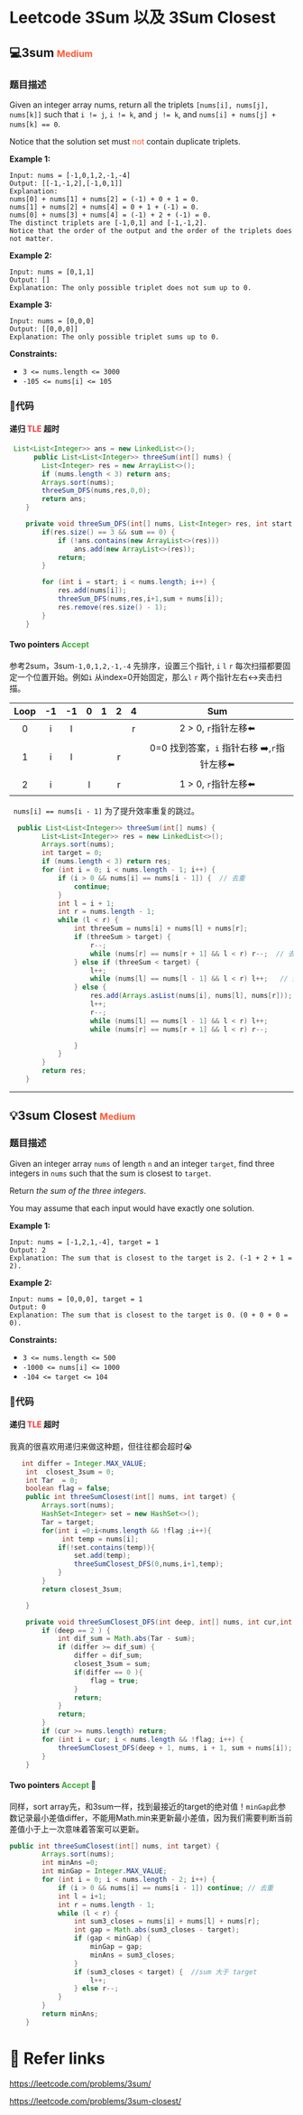 # Leetcode 3Sum 以及 3Sum Closest

## 💻3sum  <font color=#FF5733 size=3>Medium</font>

### 题目描述

Given an integer array nums, return all the triplets `[nums[i], nums[j], nums[k]]` such that `i != j`, `i != k`, and `j != k`, and `nums[i] + nums[j] + nums[k] == 0`.

Notice that the solution set must <font color="FF5733">not</font> contain duplicate triplets.

**Example 1:**

```
Input: nums = [-1,0,1,2,-1,-4]
Output: [[-1,-1,2],[-1,0,1]]
Explanation: 
nums[0] + nums[1] + nums[2] = (-1) + 0 + 1 = 0.
nums[1] + nums[2] + nums[4] = 0 + 1 + (-1) = 0.
nums[0] + nums[3] + nums[4] = (-1) + 2 + (-1) = 0.
The distinct triplets are [-1,0,1] and [-1,-1,2].
Notice that the order of the output and the order of the triplets does not matter.
```

**Example 2:**

```
Input: nums = [0,1,1]
Output: []
Explanation: The only possible triplet does not sum up to 0.
```

**Example 3:**

```
Input: nums = [0,0,0]
Output: [[0,0,0]]
Explanation: The only possible triplet sums up to 0.
```

**Constraints:**

- `3 <= nums.length <= 3000`
- `-105 <= nums[i] <= 105`

### 🧨代码 

#### 递归 <font color="FF3030">TLE </font> 超时

```java
 List<List<Integer>> ans = new LinkedList<>();
      public List<List<Integer>> threeSum(int[] nums) {
        List<Integer> res = new ArrayList<>();
        if (nums.length < 3) return ans;
        Arrays.sort(nums);
        threeSum_DFS(nums,res,0,0);
        return ans;
    }

    private void threeSum_DFS(int[] nums, List<Integer> res, int start,  int sum     ) {
        if(res.size() == 3 && sum == 0) {
            if (!ans.contains(new ArrayList<>(res)))
                ans.add(new ArrayList<>(res));
            return;
        }

        for (int i = start; i < nums.length; i++) {
            res.add(nums[i]);
            threeSum_DFS(nums,res,i+1,sum + nums[i]);
            res.remove(res.size() - 1);
        }
    }
```

#### Two pointers <font color="3EAA37">Accept </font> 

参考2sum，3sum`-1,0,1,2,-1,-4` 先排序，设置三个指针, `i` `l` `r` 每次扫描都要固定一个位置开始。例如`i` 从index=0开始固定，那么`l` `r` 两个指针左右↔️夹击扫描。

| Loop |  -1  |  -1  |  0   |  1   |  2   |  4   |                    Sum                    |
| :--: | :--: | :--: | :--: | :--: | :--: | :--: | :---------------------------------------: |
|  0   |  i   |  l   |      |      |      |  r   |            2 > 0, `r`指针左移⬅️            |
|  1   |  i   |  l   |      |      |  r   |      | 0=0 找到答案，`i` 指针右移 ➡️,`r`指针左移⬅️ |
|  2   |  i   |      |  l   |      |  r   |      |            1 > 0, `r`指针左移⬅️            |

` nums[i] == nums[i - 1]` 为了提升效率重复的跳过。

```java
  public List<List<Integer>> threeSum(int[] nums) {
        List<List<Integer>> res = new LinkedList<>();
        Arrays.sort(nums);
        int target = 0;
        if (nums.length < 3) return res;
        for (int i = 0; i < nums.length - 1; i++) {
            if (i > 0 && nums[i] == nums[i - 1]) {  // 去重
                continue;
            }
            int l = i + 1;
            int r = nums.length - 1;
            while (l < r) {
                int threeSum = nums[i] + nums[l] + nums[r];
                if (threeSum > target) {
                    r--;
                    while (nums[r] == nums[r + 1] && l < r) r--;  // 去重
                } else if (threeSum < target) {
                    l++;
                    while (nums[l] == nums[l - 1] && l < r) l++;   // 去重
                } else {
                    res.add(Arrays.asList(nums[i], nums[l], nums[r]));
                    l++;
                    r--;
                    while (nums[l] == nums[l - 1] && l < r) l++;
                    while (nums[r] == nums[r + 1] && l < r) r--;

                }
            }
        }
        return res;
    }
```

<hr>

## 💡3sum Closest  <font color=#FF5733 size=3>Medium</font>

### 题目描述

Given an integer array `nums` of length `n` and an integer `target`, find three integers in `nums` such that the sum is closest to `target`.

Return *the sum of the three integers*.

You may assume that each input would have exactly one solution. 

**Example 1:**

```
Input: nums = [-1,2,1,-4], target = 1
Output: 2
Explanation: The sum that is closest to the target is 2. (-1 + 2 + 1 = 2).
```

**Example 2:**

```
Input: nums = [0,0,0], target = 1
Output: 0
Explanation: The sum that is closest to the target is 0. (0 + 0 + 0 = 0).
```

**Constraints:**

- `3 <= nums.length <= 500`
- `-1000 <= nums[i] <= 1000`
- `-104 <= target <= 104`

### 🧨代码

#### 递归 <font color="FF3030">TLE </font> 超时 

我真的很喜欢用递归来做这种题，但往往都会超时😭

```java
   int differ = Integer.MAX_VALUE;
    int  closest_3sum = 0;
    int Tar  = 0;
    boolean flag = false;
    public int threeSumClosest(int[] nums, int target) {
        Arrays.sort(nums);
        HashSet<Integer> set = new HashSet<>();
        Tar = target;
        for(int i =0;i<nums.length && !flag ;i++){
             int temp = nums[i];
            if(!set.contains(temp)){
                set.add(temp);
                threeSumClosest_DFS(0,nums,i+1,temp);
            }
        }
        return closest_3sum;

    }

    private void threeSumClosest_DFS(int deep, int[] nums, int cur,int sum ) {
        if (deep == 2 ) {
            int dif_sum = Math.abs(Tar - sum);
            if (differ >= dif_sum) {
                differ = dif_sum;
                closest_3sum = sum;
                if(differ == 0 ){
                    flag = true;
                } 
                return;
            }
            return;
        }
        if (cur >= nums.length) return;
        for (int i = cur; i < nums.length && !flag; i++) {
            threeSumClosest_DFS(deep + 1, nums, i + 1, sum + nums[i]);
        }
    }
```

#### Two pointers <font color="3EAA37">Accept </font> 🙆

同样，sort array先，和3sum一样，找到最接近的target的绝对值！`minGap`此参数记录最小差值differ，不能用Math.min来更新最小差值，因为我们需要判断当前差值小于上一次意味着答案可以更新。

```java
public int threeSumClosest(int[] nums, int target) {
        Arrays.sort(nums);
        int minAns =0;
        int minGap = Integer.MAX_VALUE;
        for (int i = 0; i < nums.length - 2; i++) {
            if (i > 0 && nums[i] == nums[i - 1]) continue; // 去重
            int l = i+1;
            int r = nums.length - 1;
            while (l < r) {
                int sum3_closes = nums[i] + nums[l] + nums[r];
                int gap = Math.abs(sum3_closes - target);
                if (gap < minGap) {
                    minGap = gap;
                    minAns = sum3_closes;
                }
                if (sum3_closes < target) {  //sum 大于 target
                    l++;
                } else r--;
            }
        }
        return minAns;
    }
```

# 🔗 Refer links

https://leetcode.com/problems/3sum/

https://leetcode.com/problems/3sum-closest/
